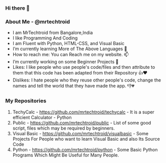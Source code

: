 ### Hi there 👋
### About Me - @mrtechtroid
* I am MrTechtroid from Bangalore,India
* I like Programming And Coding 
* I am Fluent with Python, HTML-CSS, and Visual Basic
* I’m currently learning More of The Above Languages 🌱
* How to reach me: You can Reach me on my website. 📫
* I’m currently working on some Beginner Projects 🔭
* Likes: I like people who use people's code/files and then attribute to them that this code has been adapted from their  Repository 👍❤️
* Dislikes: I hate people who they reuse other people's code, change the names and tell the world that they have made the app. 👎💔
### My Repositories
1. TechyCalc - https://github.com/mrtechtroid/techycalc - It is a super efficient Calculator - Python
2. Public - https://github.com/mrtechtroid/public - List of some good script, files which may be required by beginners. 
3. Visual Basic - https://github.com/mrtechtroid/visualbasic - Some Projects For People who want to learn Visual Basic and also Its Source Code
4. Python - https://github.com/mrtechtroid/python - Some Basic Python Programs Which Might Be Useful for Many People.

